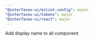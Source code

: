 ```yaml
---
"@interfacex-ui/eslint-config": major
"@interfacex-ui/tokens": major
"@interfacex-ui/react": major
---
```


Add display name to all component
